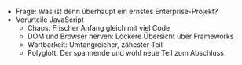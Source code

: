 * Frage: Was ist denn überhaupt ein ernstes Enterprise-Projekt?
* Vorurteile JavaScript
  * Chaos: Frischer Anfang gleich mit viel Code
  * DOM und Browser nerven: Lockere Übersicht über Frameworks
  * Wartbarkeit: Umfangreicher, zähester Teil
  * Polyglott: Der spannende und wohl neue Teil zum Abschluss
